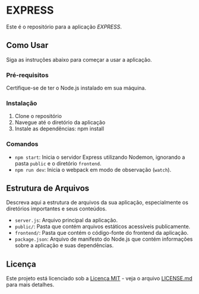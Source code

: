 # EXPRESS

Este é o repositório para a aplicação *EXPRESS*. 

## Como Usar

Siga as instruções abaixo para começar a usar a aplicação.

### Pré-requisitos

Certifique-se de ter o Node.js instalado em sua máquina.

### Instalação

1. Clone o repositório
2. Navegue até o diretório da aplicação
3. Instale as dependências: npm install

### Comandos

- `npm start`: Inicia o servidor Express utilizando Nodemon, ignorando a pasta `public` e o diretório `frontend`.
- `npm run dev`: Inicia o webpack em modo de observação (`watch`).

## Estrutura de Arquivos

Descreva aqui a estrutura de arquivos da sua aplicação, especialmente os diretórios importantes e seus conteúdos.

- `server.js`: Arquivo principal da aplicação.
- `public/`: Pasta que contém arquivos estáticos acessíveis publicamente.
- `frontend/`: Pasta que contém o código-fonte do frontend da aplicação.
- `package.json`: Arquivo de manifesto do Node.js que contém informações sobre a aplicação e suas dependências.

## Licença

Este projeto está licenciado sob a [Licença MIT](https://opensource.org/licenses/MIT) - veja o arquivo [LICENSE.md](LICENSE.md) para mais detalhes.